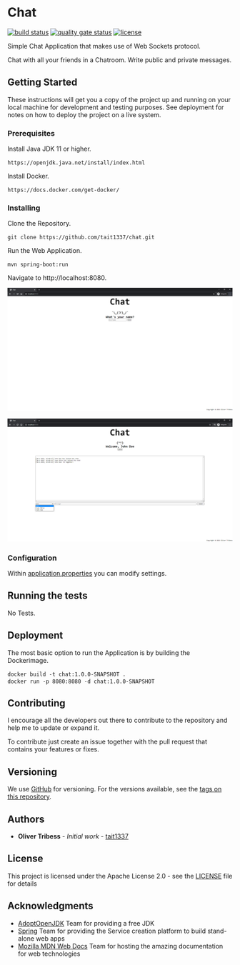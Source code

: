 # Chat
[![build status](https://github.com/Tait1337/chat/workflows/build/badge.svg)](https://github.com/Tait1337/chat/actions)
[![quality gate status](https://sonarcloud.io/api/project_badges/measure?project=Tait1337_chat&metric=alert_status)](https://sonarcloud.io/dashboard?id=Tait1337_chat)
[![license](https://img.shields.io/github/license/Tait1337/chat)](LICENSE)

Simple Chat Application that makes use of Web Sockets protocol.

Chat with all your friends in a Chatroom. Write public and private messages.

## Getting Started

These instructions will get you a copy of the project up and running on your local machine for development and testing purposes. See deployment for notes on how to deploy the project on a live system.

### Prerequisites

Install Java JDK 11 or higher.

```
https://openjdk.java.net/install/index.html
```

Install Docker.
```
https://docs.docker.com/get-docker/
```

### Installing

Clone the Repository.
```
git clone https://github.com/tait1337/chat.git
```

Run the Web Application.
```
mvn spring-boot:run
```

Navigate to http://localhost:8080.

![Main Page](screenshot_index.png)

![Main Page](screenshot_game.png)

### Configuration

Within [application.properties](src/main/resources/application.properties) you can modify settings.

## Running the tests

No Tests.

## Deployment

The most basic option to run the Application is by building the Dockerimage.

```
docker build -t chat:1.0.0-SNAPSHOT .
docker run -p 8080:8080 -d chat:1.0.0-SNAPSHOT
```

## Contributing

I encourage all the developers out there to contribute to the repository and help me to update or expand it.

To contribute just create an issue together with the pull request that contains your features or fixes.

## Versioning

We use [GitHub](https://github.com/) for versioning. For the versions available, see the [tags on this repository](https://github.com/tait1337/chat/tags).

## Authors

* **Oliver Tribess** - *Initial work* - [tait1337](https://github.com/tait1337)

## License

This project is licensed under the Apache License 2.0 - see the [LICENSE](LICENSE) file for details

## Acknowledgments

* [AdoptOpenJDK](https://adoptopenjdk.net/) Team for providing a free JDK
* [Spring](https://spring.io/) Team for providing the Service creation platform to build stand-alone web apps
* [Mozilla MDN Web Docs](https://developer.mozilla.org/de/docs/Web) Team for hosting the amazing documentation for web technologies  
